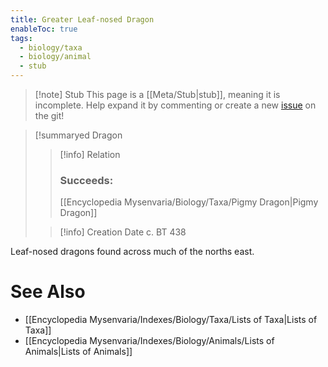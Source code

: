 ```yaml
---
title: Greater Leaf-nosed Dragon
enableToc: true
tags:
  - biology/taxa
  - biology/animal
  - stub
---
```


> [!note] Stub
> This page is a [[Meta/Stub|stub]], meaning it is incomplete. Help expand it by commenting or create a new [issue](https://github.com/RagtimeGal/quartz--encyclopedia-mysenvaria/issues/new/choose) on the git!


> [!summary[](Meta/Stubs.md)ed Dragon
> > [!info] Relation
> > ### Succeeds:
> > [[Encyclopedia Mysenvaria/Biology/Taxa/Pigmy Dragon|Pigmy Dragon]]
>
> > [!info] Creation Date
> > c. BT 438

Leaf-nosed dragons found across much of the norths east.

# See Also
- [[Encyclopedia Mysenvaria/Indexes/Biology/Taxa/Lists of Taxa|Lists of Taxa]]
- [[Encyclopedia Mysenvaria/Indexes/Biology/Animals/Lists of Animals|Lists of Animals]]
